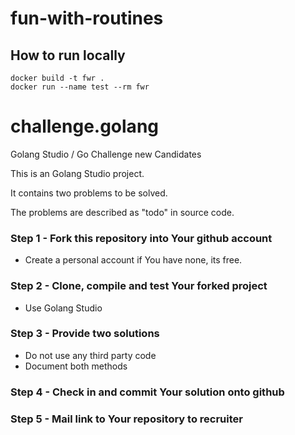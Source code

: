 # fun-with-routines

How to run locally
-----

```
docker build -t fwr .
docker run --name test --rm fwr
```

# challenge.golang
Golang Studio / Go Challenge new Candidates

This is an Golang Studio project. 

It contains two problems to be solved.

The problems are described as "todo" in source code.

### Step 1 - Fork this repository into Your github account

* Create a personal account if You have none, its free.

### Step 2 - Clone, compile and test Your forked project

* Use Golang Studio

### Step 3 - Provide two solutions

* Do not use any third party code
* Document both methods

### Step 4 - Check in and commit Your solution onto github

### Step 5 - Mail link to Your repository to recruiter
